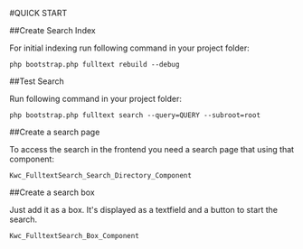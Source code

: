 #QUICK START

##Create Search Index

For initial indexing run following command in your project folder:

`php bootstrap.php fulltext rebuild --debug`

##Test Search

Run following command in your project folder:

`php bootstrap.php fulltext search --query=QUERY --subroot=root`

##Create a search page
 
To access the search in the frontend you need a search page that using that component:

`Kwc_FulltextSearch_Search_Directory_Component`

##Create a search box

Just add it as a box. It's displayed as a textfield and a button to start the search.

`Kwc_FulltextSearch_Box_Component`

